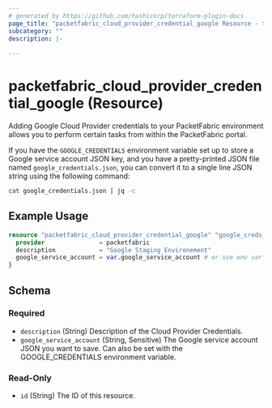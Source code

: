 ```yaml
---
# generated by https://github.com/hashicorp/terraform-plugin-docs
page_title: "packetfabric_cloud_provider_credential_google Resource - terraform-provider-packetfabric"
subcategory: ""
description: |-
  
---
```


# packetfabric_cloud_provider_credential_google (Resource)

Adding Google Cloud Provider credentials to your PacketFabric environment allows you to perform certain tasks from within the PacketFabric portal.

If you have the `GOOGLE_CREDENTIALS` environment variable set up to store a Google service account JSON key, 
and you have a pretty-printed JSON file named `google_credentials.json`, you can convert it to a single line JSON string using the following command:

```bash
cat google_credentials.json | jq -c
```

## Example Usage

```terraform
resource "packetfabric_cloud_provider_credential_google" "google_creds_staged" {
  provider               = packetfabric
  description            = "Google Staging Environement"
  google_service_account = var.google_service_account # or use env var GOOGLE_CREDENTIALS
}
```

<!-- schema generated by tfplugindocs -->
## Schema

### Required

- `description` (String) Description of the Cloud Provider Credentials.
- `google_service_account` (String, Sensitive) The Google service account JSON you want to save. Can also be set with the GOOGLE_CREDENTIALS environment variable.

### Read-Only

- `id` (String) The ID of this resource.


